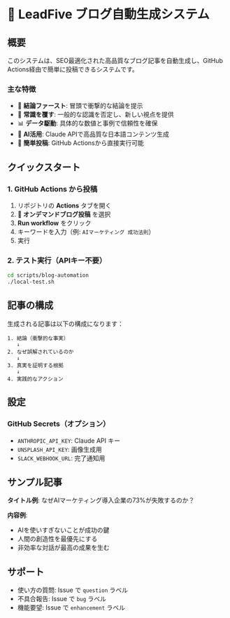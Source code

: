 # 📝 LeadFive ブログ自動生成システム

## 概要

このシステムは、SEO最適化された高品質なブログ記事を自動生成し、GitHub Actions経由で簡単に投稿できるシステムです。

### 主な特徴

- 🎯 **結論ファースト**: 冒頭で衝撃的な結論を提示
- 🔄 **常識を覆す**: 一般的な認識を否定し、新しい視点を提供
- 📊 **データ駆動**: 具体的な数値と事例で信頼性を確保
- 🤖 **AI活用**: Claude APIで高品質な日本語コンテンツ生成
- 🚀 **簡単投稿**: GitHub Actionsから直接実行可能

## クイックスタート

### 1. GitHub Actions から投稿

1. リポジトリの **Actions** タブを開く
2. **📝 オンデマンドブログ投稿** を選択
3. **Run workflow** をクリック
4. キーワードを入力（例: `AIマーケティング 成功法則`）
5. 実行

### 2. テスト実行（APIキー不要）

```bash
cd scripts/blog-automation
./local-test.sh
```

## 記事の構成

生成される記事は以下の構成になります：

```
1. 結論（衝撃的な事実）
   ↓
2. なぜ誤解されているのか
   ↓
3. 真実を証明する根拠
   ↓
4. 実践的なアクション
```

## 設定

### GitHub Secrets（オプション）

- `ANTHROPIC_API_KEY`: Claude API キー
- `UNSPLASH_API_KEY`: 画像生成用
- `SLACK_WEBHOOK_URL`: 完了通知用

## サンプル記事

**タイトル例**: なぜAIマーケティング導入企業の73%が失敗するのか？

**内容例**: 
- AIを使いすぎないことが成功の鍵
- 人間の創造性を最優先にする
- 非効率な対話が最高の成果を生む

## サポート

- 使い方の質問: Issue で `question` ラベル
- 不具合報告: Issue で `bug` ラベル
- 機能要望: Issue で `enhancement` ラベル